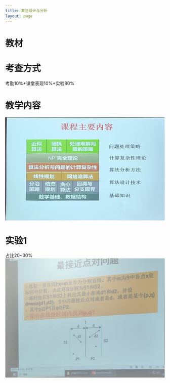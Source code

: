 ```yaml
---
title: 算法设计与分析
layout: page
---
```


# 教材

# 考查方式
考勤10%+课堂表现10%+实验80%

# 教学内容
![](/assets/img/courses/算法/教学内容.jpg)

# 实验1
占比20~30%
![](/assets/img/courses/算法/实验1.jpg)